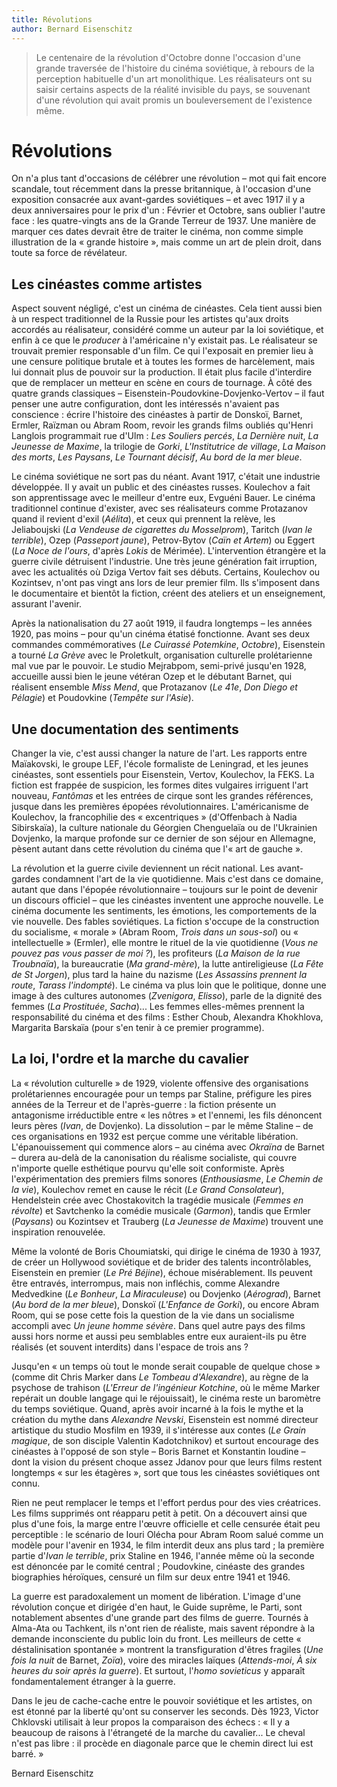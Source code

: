 ```yaml
---
title: Révolutions
author: Bernard Eisenschitz
---
```


> Le centenaire de la révolution d'Octobre donne l'occasion d'une grande traversée de l'histoire du cinéma soviétique, à rebours de la perception habituelle d'un art monolithique. Les réalisateurs ont su saisir certains aspects de la réalité invisible du pays, se souvenant d'une révolution qui avait promis un bouleversement de l'existence même.

# Révolutions

On n'a plus tant d'occasions de célébrer une révolution – mot qui fait encore scandale, tout récemment dans la presse britannique, à l'occasion d'une exposition consacrée aux avant-gardes soviétiques – et avec 1917 il y a deux anniversaires pour le prix d'un : Février et Octobre, sans oublier l'autre face : les quatre-vingts ans de la Grande Terreur de 1937. Une manière de marquer ces dates devrait être de traiter le cinéma, non comme simple illustration de la « grande histoire », mais comme un art de plein droit, dans toute sa force de révélateur.

## Les cinéastes comme artistes

Aspect souvent négligé, c'est un cinéma de cinéastes. Cela tient aussi bien à un respect traditionnel de la Russie pour les artistes qu'aux droits accordés au réalisateur, considéré comme un auteur par la loi soviétique, et enfin à ce que le _producer_ à l'américaine n'y existait pas. Le réalisateur se trouvait premier responsable d'un film. Ce qui l'exposait en premier lieu à une censure politique brutale et à toutes les formes de harcèlement, mais lui donnait plus de pouvoir sur la production. Il était plus facile d'interdire que de remplacer un metteur en scène en cours de tournage. À côté des quatre grands classiques – Eisenstein-Poudovkine-Dovjenko-Vertov – il faut penser une autre configuration, dont les intéressés n'avaient pas conscience : écrire l'histoire des cinéastes à partir de Donskoï, Barnet, Ermler, Raïzman ou Abram Room, revoir les grands films oubliés qu'Henri Langlois programmait rue d'Ulm : _Les Souliers percés_, _La Dernière nuit_, _La Jeunesse de Maxime_, la trilogie de _Gorki_, _L'Institutrice de village_, _La Maison des morts_, _Les Paysans_, _Le Tournant décisif_, _Au bord de la mer bleue_.

Le cinéma soviétique ne sort pas du néant. Avant 1917, c'était une industrie développée. Il y avait un public et des cinéastes russes. Koulechov a fait son apprentissage avec le meilleur d'entre eux, Evguéni Bauer. Le cinéma traditionnel continue d'exister, avec ses réalisateurs comme Protazanov quand il revient d'exil (_Aélita_), et ceux qui prennent la relève, les Jeliaboujski (_La Vendeuse de cigarettes du Mosselprom_), Taritch (_Ivan le terrible_), Ozep (_Passeport jaune_), Petrov-Bytov (_Caïn et Artem_) ou Eggert (_La Noce de l'ours_, d'après _Lokis_ de Mérimée). L'intervention étrangère et la guerre civile détruisent l'industrie. Une très jeune génération fait irruption, avec les actualités où Dziga Vertov fait ses débuts. Certains, Koulechov ou Kozintsev, n'ont pas vingt ans lors de leur premier film. Ils s'imposent dans le documentaire et bientôt la fiction, créent des ateliers et un enseignement, assurant l'avenir.

Après la nationalisation du 27 août 1919, il faudra longtemps – les années 1920, pas moins – pour qu'un cinéma étatisé fonctionne. Avant ses deux commandes commémoratives (_Le Cuirassé Potemkine_, _Octobre_), Eisenstein a tourné _La Grève_ avec le Proletkult, organisation culturelle prolétarienne mal vue par le pouvoir. Le studio Mejrabpom, semi-privé jusqu'en 1928, accueille aussi bien le jeune vétéran Ozep et le débutant Barnet, qui réalisent ensemble _Miss Mend_, que Protazanov (_Le 41e_, _Don Diego et Pélagie_) et Poudovkine (_Tempête sur l'Asie_).

## Une documentation des sentiments

Changer la vie, c'est aussi changer la nature de l'art. Les rapports entre Maïakovski, le groupe LEF, l'école formaliste de Leningrad, et les jeunes cinéastes, sont essentiels pour Eisenstein, Vertov, Koulechov, la FEKS. La fiction est frappée de suspicion, les formes dites vulgaires irriguent l'art nouveau, _Fantômas_ et les entrées de cirque sont les grandes références, jusque dans les premières épopées révolutionnaires. L'américanisme de Koulechov, la francophilie des « excentriques » (d'Offenbach à Nadia Sibirskaïa), la culture nationale du Géorgien Chenguelaïa ou de l'Ukrainien Dovjenko, la marque profonde sur ce dernier de son séjour en Allemagne, pèsent autant dans cette révolution du cinéma que l'« art de gauche ».

La révolution et la guerre civile deviennent un récit national. Les avant-gardes condamnent l'art de la vie quotidienne. Mais c'est dans ce domaine, autant que dans l'épopée révolutionnaire – toujours sur le point de devenir un discours officiel – que les cinéastes inventent une approche nouvelle. Le cinéma documente les sentiments, les émotions, les comportements de la vie nouvelle. Des fables soviétiques. La fiction s'occupe de la construction du socialisme, « morale » (Abram Room, _Trois dans un sous-sol_) ou « intellectuelle » (Ermler), elle montre le rituel de la vie quotidienne (_Vous ne pouvez pas vous passer de moi ?_), les profiteurs (_La Maison de la rue Troubnaïa_), la bureaucratie (_Ma grand-mère_), la lutte antireligieuse (_La Fête de St Jorgen_), plus tard la haine du nazisme (_Les Assassins prennent la route_, _Tarass l'indompté_). Le cinéma va plus loin que le politique, donne une image à des cultures autonomes (_Zvenigora_, _Elisso_), parle de la dignité des femmes (_La Prostituée_, _Sacha_)... Les femmes elles-mêmes prennent la responsabilité du cinéma et des films : Esther Choub, Alexandra Khokhlova, Margarita Barskaïa (pour s'en tenir à ce premier programme).

## La loi, l'ordre et la marche du cavalier

La « révolution culturelle » de 1929, violente offensive des organisations prolétariennes encouragée pour un temps par Staline, préfigure les pires années de la Terreur et de l'après-guerre : la fiction présente un antagonisme irréductible entre « les nôtres » et l'ennemi, les fils dénoncent leurs pères (_Ivan_, de Dovjenko). La dissolution – par le même Staline – de ces organisations en 1932 est perçue comme une véritable libération. L'épanouissement qui commence alors – au cinéma avec _Okraïna_ de Barnet – durera au-delà de la canonisation du réalisme socialiste, qui couvre n'importe quelle esthétique pourvu qu'elle soit conformiste. Après l'expérimentation des premiers films sonores (_Enthousiasme_, _Le Chemin de la vie_), Koulechov remet en cause le récit (_Le Grand Consolateur_), Hendelstein crée avec Chostakovitch la tragédie musicale (_Femmes en révolte_) et Savtchenko la comédie musicale (_Garmon_), tandis que Ermler (_Paysans_) ou Kozintsev et Trauberg (_La Jeunesse de Maxime_) trouvent une inspiration renouvelée.

Même la volonté de Boris Choumiatski, qui dirige le cinéma de 1930 à 1937, de créer un Hollywood soviétique et de brider des talents incontrôlables, Eisenstein en premier (_Le Pré Béjine_), échoue misérablement. Ils peuvent être entravés, interrompus, mais non infléchis, comme Alexandre Medvedkine (_Le Bonheur_, _La Miraculeuse_) ou Dovjenko (_Aérograd_), Barnet (_Au bord de la mer bleue_), Donskoï (_L'Enfance de Gorki_), ou encore Abram Room, qui se pose cette fois la question de la vie dans un socialisme accompli avec _Un jeune homme sévère_. Dans quel autre pays des films aussi hors norme et aussi peu semblables entre eux auraient-ils pu être réalisés (et souvent interdits) dans l'espace de trois ans ?

Jusqu'en « un temps où tout le monde serait coupable de quelque chose » (comme dit Chris Marker dans _Le Tombeau d'Alexandre_), au règne de la psychose de trahison (_L'Erreur de l'ingénieur Kotchine_, où le même Marker repérait un double langage qui le réjouissait), le cinéma reste un baromètre du temps soviétique. Quand, après avoir incarné à la fois le mythe et la création du mythe dans _Alexandre Nevski_, Eisenstein est nommé directeur artistique du studio Mosfilm en 1939, il s'intéresse aux contes (_Le Grain magique_, de son disciple Valentin Kadotchnikov) et surtout encourage des cinéastes à l'opposé de son style – Boris Barnet et Konstantin Ioudine – dont la vision du présent choque assez Jdanov pour que leurs films restent longtemps « sur les étagères », sort que tous les cinéastes soviétiques ont connu.

Rien ne peut remplacer le temps et l'effort perdus pour des vies créatrices. Les films supprimés ont réapparu petit à petit. On a découvert ainsi que plus d'une fois, la marge entre l'œuvre officielle et celle censurée était peu perceptible : le scénario de Iouri Olécha pour Abram Room salué comme un modèle pour l'avenir en 1934, le film interdit deux ans plus tard ; la première partie d'_Ivan le terrible_, prix Staline en 1946, l'année même où la seconde est dénoncée par le comité central ; Poudovkine, cinéaste des grandes biographies héroïques, censuré un film sur deux entre 1941 et 1946.

La guerre est paradoxalement un moment de libération. L'image d'une révolution conçue et dirigée d'en haut, le Guide suprême, le Parti, sont notablement absentes d'une grande part des films de guerre. Tournés à Alma-Ata ou Tachkent, ils n'ont rien de réaliste, mais savent répondre à la demande inconsciente du public loin du front. Les meilleurs de cette « déstalinisation spontanée » montrent la transfiguration d'êtres fragiles (_Une fois la nuit_ de Barnet, _Zoïa_), voire des miracles laïques (_Attends-moi_, _À six heures du soir après la guerre_). Et surtout, l'_homo sovieticus_ y apparaît fondamentalement étranger à la guerre.

Dans le jeu de cache-cache entre le pouvoir soviétique et les artistes, on est étonné par la liberté qu'ont su conserver les seconds. Dès 1923, Victor Chklovski utilisait à leur propos la comparaison des échecs : « Il y a beaucoup de raisons à l'étrangeté de la marche du cavalier... Le cheval n'est pas libre : il procède en diagonale parce que le chemin direct lui est barré. »

Bernard Eisenschitz
